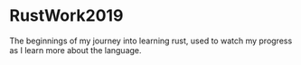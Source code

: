 # RustWork2019
The beginnings of my journey into learning rust, used to watch my progress as I learn more about the language.
